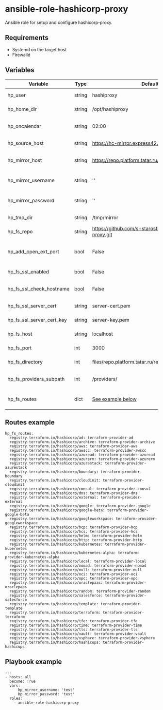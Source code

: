 # ansible-role-hashicorp-proxy

Ansible role for setup and configure hashicorp-proxy.

## Requirements

- Systemd on the target host
- Firewalld

## Variables 

| Variable | Type | Default | Comment |
| ------ | ------ | -------  | ---------- |
| hp_user | string | hashiproxy | System user |
| hp_home_dir | string | /opt/hashiproxy | Home directory |
| hp_oncalendar | string | 02:00 | Scheduled time to run sync |
| hp_source_host | string | https://hc-mirror.express42.net/ | Mirror source |
| hp_mirror_host | string | https://repo.platform.tatar.ru/repository/hashicorp/ | Mirror repo (Nexus) |
| hp_mirror_username | string | '' | Mirror repo username |
| hp_mirror_password | string | '' | Mirror repo password |
| hp_tmp_dir | string | /tmp/mirror | Temporary directory |
| hp_fs_repo | string | https://github.com/s-starostin/hashicorp-proxy.git | Fileserver git repo url |
| hp_add_open_ext_port | bool | False | Configure firewalld to open fs port |
| hp_fs_ssl_enabled | bool | False | Enable SSL |
| hp_fs_ssl_check_hostname | bool | False | Strict check SSL hostname |
| hp_fs_ssl_server_cert | string | server-cert.pem | SSL server certificate |
| hp_fs_ssl_server_cert_key | string | server-key.pem | SSL server key |
| hp_fs_host | string | localhost | Fileserver host |
| hp_fs_port | int | 3000 | Fileserver port |
| hp_fs_directory | int | files/repo.platform.tatar.ru/repository/hashicorp | Fileserver docroot |
| hp_fs_providers_subpath | int | /providers/ | Fileserver providers endpoint |
| hp_fs_routes | dict | [See example below](#routes-example) | Fileserver provider routes | 

## Routes example

```
hp_fs_routes:
  registry.terraform.io/hashicorp/ad: terraform-provider-ad
  registry.terraform.io/hashicorp/archive: terraform-provider-archive
  registry.terraform.io/hashicorp/aws: terraform-provider-aws
  registry.terraform.io/hashicorp/awscc: terraform-provider-awscc
  registry.terraform.io/hashicorp/azuread: terraform-provider-azuread
  registry.terraform.io/hashicorp/azurerm: terraform-provider-azurerm
  registry.terraform.io/hashicorp/azurestack: terraform-provider-azurestack
  registry.terraform.io/hashicorp/boundary: terraform-provider-boundary
  registry.terraform.io/hashicorp/cloudinit: terraform-provider-cloudinit
  registry.terraform.io/hashicorp/consul: terraform-provider-consul
  registry.terraform.io/hashicorp/dns: terraform-provider-dns
  registry.terraform.io/hashicorp/external: terraform-provider-external
  registry.terraform.io/hashicorp/google: terraform-provider-google
  registry.terraform.io/hashicorp/google-beta: terraform-provider-google-beta
  registry.terraform.io/hashicorp/googleworkspace: terraform-provider-googleworkspace
  registry.terraform.io/hashicorp/hcp: terraform-provider-hcp
  registry.terraform.io/hashicorp/hcs: terraform-provider-hcs
  registry.terraform.io/hashicorp/helm: terraform-provider-helm
  registry.terraform.io/hashicorp/http: terraform-provider-http
  registry.terraform.io/hashicorp/kubernetes: terraform-provider-kubernetes
  registry.terraform.io/hashicorp/kubernetes-alpha: terraform-provider-kubernetes-alpha
  registry.terraform.io/hashicorp/local: terraform-provider-local
  registry.terraform.io/hashicorp/nomad: terraform-provider-nomad
  registry.terraform.io/hashicorp/null: terraform-provider-null
  registry.terraform.io/hashicorp/oci: terraform-provider-oci
  registry.terraform.io/hashicorp/opc: terraform-provider-opc
  registry.terraform.io/hashicorp/oraclepaas: terraform-provider-oraclepaas
  registry.terraform.io/hashicorp/random: terraform-provider-random
  registry.terraform.io/hashicorp/salesforce: terraform-provider-salesforce
  registry.terraform.io/hashicorp/template: terraform-provider-template
  registry.terraform.io/hashicorp/terraform: terraform-provider-terraform
  registry.terraform.io/hashicorp/tfe: terraform-provider-tfe
  registry.terraform.io/hashicorp/time: terraform-provider-time
  registry.terraform.io/hashicorp/tls: terraform-provider-tls
  registry.terraform.io/hashicorp/vault: terraform-provider-vault
  registry.terraform.io/hashicorp/vsphere: terraform-provider-vsphere
  registry.terraform.io/hashicorp/hashicups: terraform-provider-hashicups
```

## Playbook example

```
---
- hosts: all
  become: True
  vars:
      hp_mirror_username: 'test'
      hp_mirror_password: 'test'
  roles:
    - ansible-role-hashicorp-proxy
```